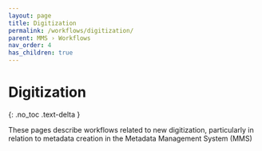 ```yaml
---
layout: page
title: Digitization
permalink: /workflows/digitization/
parent: MMS › Workflows
nav_order: 4
has_children: true
---
```


# Digitization
{: .no_toc .text-delta }

These pages describe workflows related to new digitization, particularly in relation to metadata creation in the Metadata Management System (MMS)